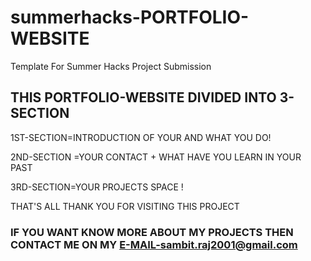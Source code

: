 # summerhacks-PORTFOLIO-WEBSITE
Template For Summer Hacks Project Submission


## THIS PORTFOLIO-WEBSITE DIVIDED INTO 3-SECTION 

1ST-SECTION=INTRODUCTION OF YOUR AND WHAT YOU DO!

2ND-SECTION =YOUR CONTACT + WHAT HAVE YOU LEARN IN YOUR PAST

3RD-SECTION=YOUR PROJECTS SPACE !

THAT'S ALL THANK YOU FOR VISITING THIS PROJECT 

### IF YOU WANT KNOW MORE ABOUT MY PROJECTS THEN CONTACT ME ON MY E-MAIL-sambit.raj2001@gmail.com
